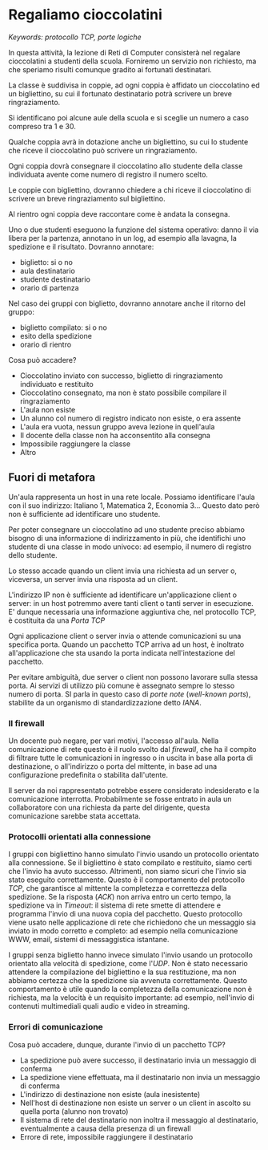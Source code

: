 # Regaliamo cioccolatini

*Keywords: protocollo TCP, porte logiche*

In questa attività, la lezione di Reti di Computer consisterà nel regalare cioccolatini a studenti della scuola. Forniremo un servizio non richiesto, ma che speriamo risulti comunque gradito ai fortunati destinatari.

La classe è suddivisa in coppie, ad ogni coppia è affidato un cioccolatino ed un bigliettino, su cui il fortunato destinatario potrà scrivere un breve ringraziamento.

Si identificano poi alcune aule della scuola e si sceglie un numero a caso compreso tra 1 e 30.

Qualche coppia avrà in dotazione anche un bigliettino, su cui lo studente che riceve il cioccolatino può scrivere un ringraziamento.

Ogni coppia dovrà consegnare il cioccolatino allo studente della classe individuata avente come numero di registro il numero scelto. 

Le coppie con bigliettino, dovranno chiedere a chi riceve il cioccolatino di scrivere un breve ringraziamento sul bigliettino.

Al rientro ogni coppia deve raccontare come è andata la consegna.

Uno o due studenti eseguono la funzione del sistema operativo: danno il via libera per la partenza, annotano in un log, ad esempio alla lavagna, la spedizione e il risultato. Dovranno annotare:
- biglietto: si o no
- aula destinatario
- studente destinatario
- orario di partenza

Nel caso dei gruppi con biglietto, dovranno annotare anche il ritorno del gruppo:
- biglietto compilato: si o no
- esito della spedizione
- orario di rientro

Cosa può accadere?

* Cioccolatino inviato con successo, biglietto di ringraziamento individuato e restituito
* Cioccolatino consegnato, ma non è stato possibile compilare il ringraziamento
* L'aula non esiste
* Un alunno col numero di registro indicato non esiste, o era assente
* L'aula era vuota, nessun gruppo aveva lezione in quell'aula
* Il docente della classe non ha acconsentito alla consegna
* Impossibile raggiungere la classe
* Altro

## Fuori di metafora

Un'aula rappresenta un host in una rete locale. Possiamo identificare l'aula con il suo indirizzo: Italiano 1, Matematica 2, Economia 3... Questo dato però non è sufficiente ad identificare uno studente.

Per poter consegnare un cioccolatino ad uno studente preciso abbiamo bisogno di una informazione di indirizzamento in più, che identifichi uno studente di una classe in modo univoco: ad esempio, il numero di registro dello studente.

Lo stesso accade quando un client invia una richiesta ad un server o, viceversa, un server invia una risposta ad un client.

L'indirizzo IP non è sufficiente ad identificare un'applicazione client o server: in un host potremmo avere tanti client o tanti server in esecuzione. E' dunque necessaria una informazione aggiuntiva che, nel protocollo TCP, è costituita da una *Porta TCP*

Ogni applicazione client o server invia o attende comunicazioni su una specifica porta. Quando un pacchetto TCP arriva ad un host, è inoltrato all'applicazione che sta usando la porta indicata nell'intestazione del pacchetto.

Per evitare ambiguità, due server o client non possono lavorare sulla stessa porta. Ai servizi di utilizzo più comune è assegnato sempre lo stesso numero di porta. SI parla in questo caso di *porte note* (*well-known ports*), stabilite da un organismo di standardizzazione detto *IANA*.

### Il firewall

Un docente può negare, per vari motivi, l'accesso all'aula. Nella comunicazione di rete questo è il ruolo svolto dal *firewall*, che ha il compito di filtrare tutte le comunicazioni in ingresso o in uscita in base alla porta di destinazione, o all'indirizzo o porta del mittente, in base ad una configurazione predefinita o stabilita dall'utente.

Il server da noi rappresentato potrebbe essere considerato indesiderato e la comunicazione interrotta. Probabilmente se fosse entrato in aula un collaboratore con una richiesta da parte del dirigente, questa comunicazione sarebbe stata accettata.

### Protocolli orientati alla connessione

I gruppi con bigliettino hanno simulato l'invio usando un protocollo orientato alla connessione. Se il bigliettino è stato compilato e restituito, siamo certi che l'invio ha avuto successo. Altrimenti, non siamo sicuri che l'invio sia stato eseguito correttamente. Questo è il comportamento del protocollo *TCP*, che garantisce al mittente la completezza e correttezza della spedizione.
Se la risposta (*ACK*) non arriva entro un certo tempo, la spedizione va in *Timeout*: il sistema di rete smette di attendere e programma l'invio di una nuova copia del pacchetto.
Questo protocollo viene usato nelle applicazione di rete che richiedono che un messaggio sia inviato in modo corretto e completo: ad esempio nella comunicazione WWW, email, sistemi di messaggistica istantane.

I gruppi senza biglietto hanno invece simulato l'invio usando un protocollo orientato alla velocità di spedizione, come l'*UDP*. Non è stato necessario attendere la compilazione del bigliettino e la sua restituzione, ma non abbiamo certezza che la spedizione sia avvenuta correttamente.
Questo comportamento è utile quando la completezza della comunicazione non è richiesta, ma la velocità è un requisito importante: ad esempio, nell'invio di contenuti multimediali quali audio e video in streaming. 

### Errori di comunicazione

Cosa può accadere, dunque, durante l'invio di un pacchetto TCP?
* La spedizione può avere successo, il destinatario invia un messaggio di conferma
* La spedizione viene effettuata, ma il destinatario non invia un messaggio di conferma
* L'indirizzo di destinazione non esiste (aula inesistente)
* Nell'host di destinazione non esiste un server o un client in ascolto su quella porta (alunno non trovato)
* Il sistema di rete del destinatario non inoltra il messaggio al destinatario, eventualmente a causa della presenza di un firewall
* Errore di rete, impossibile raggiungere il destinatario 



